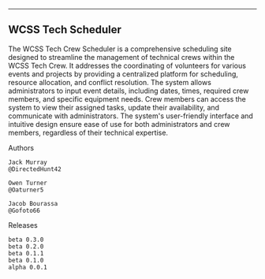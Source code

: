 ---------------------
 WCSS Tech Scheduler
---------------------

The WCSS Tech Crew Scheduler is a comprehensive scheduling site designed to streamline the management of technical crews within the WCSS Tech Crew. It addresses the coordinating of volunteers for various events and projects by providing a centralized platform for scheduling, resource allocation, and conflict resolution. The system allows administrators to input event details, including dates, times, required crew members, and specific equipment needs. Crew members can access the system to view their assigned tasks, update their availability, and communicate with administrators. The system's user-friendly interface and intuitive design ensure ease of use for both administrators and crew members, regardless of their technical expertise. 

Authors

    Jack Murray
    @DirectedHunt42

    Owen Turner
    @Oaturner5

    Jacob Bourassa
    @Gofoto66

Releases

    beta 0.3.0
    beta 0.2.0
    beta 0.1.1
    beta 0.1.0
    alpha 0.0.1
